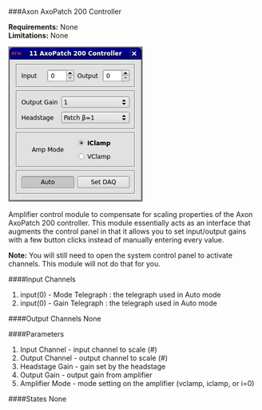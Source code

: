 ###Axon AxoPatch 200 Controller

**Requirements:** None  
**Limitations:** None  

![Module GUI](axon-axopatch200.png)

<!--start-->
Amplifier control module to compensate for scaling properties of the Axon AxoPatch 200 controller. This module essentially acts as an interface that augments the control panel in that it allows you to set input/output gains with a few button clicks instead of manually entering every value.  
<!--end-->

**Note:** You will still need to open the system control panel to activate channels. This module will not do that for you.  

####Input Channels
1. input(0) - Mode Telegraph : the telegraph used in Auto mode
2. input(0) - Gain Telegraph : the telegraph used in Auto mode

####Output Channels
None

####Parameters
1. Input Channel - input channel to scale (#)
2. Output Channel - output channel to scale (#)
3. Headstage Gain - gain set by the headstage
4. Output Gain - output gain from amplifier
5. Amplifier Mode - mode setting on the amplifier (vclamp, iclamp, or i=0)

####States
None
